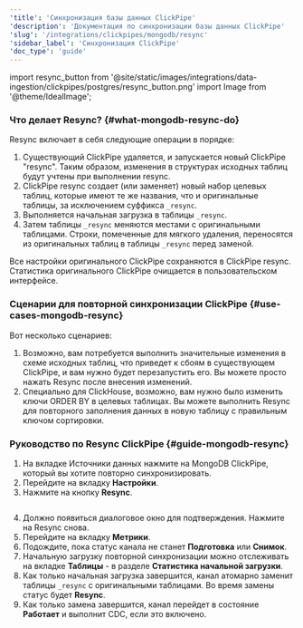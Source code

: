```yaml
---
'title': 'Синхронизация базы данных ClickPipe'
'description': 'Документация по синхронизации базы данных ClickPipe'
'slug': '/integrations/clickpipes/mongodb/resync'
'sidebar_label': 'Синхронизация ClickPipe'
'doc_type': 'guide'
---
```


import resync_button from '@site/static/images/integrations/data-ingestion/clickpipes/postgres/resync_button.png'
import Image from '@theme/IdealImage';

### Что делает Resync? {#what-mongodb-resync-do}

Resync включает в себя следующие операции в порядке:

1. Существующий ClickPipe удаляется, и запускается новый ClickPipe "resync". Таким образом, изменения в структурах исходных таблиц будут учтены при выполнении resync.
2. ClickPipe resync создает (или заменяет) новый набор целевых таблиц, которые имеют те же названия, что и оригинальные таблицы, за исключением суффикса `_resync`.
3. Выполняется начальная загрузка в таблицы `_resync`.
4. Затем таблицы `_resync` меняются местами с оригинальными таблицами. Строки, помеченные для мягкого удаления, переносятся из оригинальных таблиц в таблицы `_resync` перед заменой.

Все настройки оригинального ClickPipe сохраняются в ClickPipe resync. Статистика оригинального ClickPipe очищается в пользовательском интерфейсе.

### Сценарии для повторной синхронизации ClickPipe {#use-cases-mongodb-resync}

Вот несколько сценариев:

1. Возможно, вам потребуется выполнить значительные изменения в схеме исходных таблиц, что приведет к сбоям в существующем ClickPipe, и вам нужно будет перезапустить его. Вы можете просто нажать Resync после внесения изменений.
2. Специально для ClickHouse, возможно, вам нужно было изменить ключи ORDER BY в целевых таблицах. Вы можете выполнить Resync для повторного заполнения данных в новую таблицу с правильным ключом сортировки.

### Руководство по Resync ClickPipe {#guide-mongodb-resync}

1. На вкладке Источники данных нажмите на MongoDB ClickPipe, который вы хотите повторно синхронизировать.
2. Перейдите на вкладку **Настройки**.
3. Нажмите на кнопку **Resync**.

<Image img={resync_button} border size="md"/>

4. Должно появиться диалоговое окно для подтверждения. Нажмите на Resync снова.
5. Перейдите на вкладку **Метрики**.
6. Подождите, пока статус канала не станет **Подготовка** или **Снимок**.
7. Начальную загрузку повторной синхронизации можно отслеживать на вкладке **Таблицы** - в разделе **Статистика начальной загрузки**.
8. Как только начальная загрузка завершится, канал атомарно заменит таблицы `_resync` с оригинальными таблицами. Во время замены статус будет **Resync**.
9. Как только замена завершится, канал перейдет в состояние **Работает** и выполнит CDC, если это включено.
